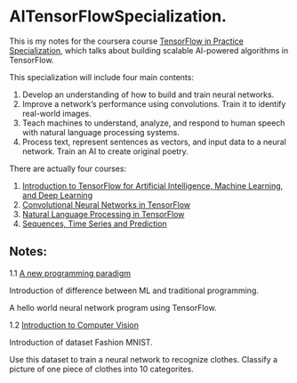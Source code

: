 # AITensorFlowSpecialization.

This is my notes for the coursera course [TensorFlow in Practice Specialization](https://www.coursera.org/specializations/tensorflow-in-practice), which talks about building scalable AI-powered algorithms in TensorFlow.

This specialization will include four main contents:
1. Develop an understanding of how to build and train neural networks. 
2. Improve a network’s performance using convolutions. Train it to identify real-world images.  
3. Teach machines to understand, analyze, and respond to human speech with natural language processing systems.  
4. Process text, represent sentences as vectors, and input data to a neural network. Train an AI to create original poetry.



There are actually four courses:
1. [Introduction to TensorFlow for Artificial Intelligence, Machine Learning, and Deep Learning](https://www.coursera.org/learn/introduction-tensorflow)
2. [Convolutional Neural Networks in TensorFlow](https://www.coursera.org/learn/convolutional-neural-networks-tensorflow)
3. [Natural Language Processing in TensorFlow](https://www.coursera.org/learn/natural-language-processing-tensorflow)
4. [Sequences, Time Series and Prediction](https://www.coursera.org/learn/tensorflow-sequences-time-series-and-prediction)

## Notes:
1.1 [A new programming paradigm](1.1helloworldNeuralNet.md)

Introduction of difference between ML and traditional programming.

A hello world neural network program using TensorFlow.

1.2 [Introduction to Computer Vision](1.2computervision.md)

Introduction of dataset Fashion MNIST.

Use this dataset to train a neural network to recognize clothes. Classify a picture of one piece of clothes into 10 categorites.

